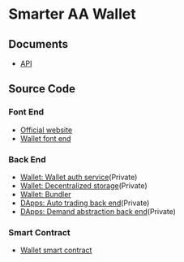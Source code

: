 # Smarter AA Wallet

## Documents

- [API](https://github.com/smarterwallet/api)

## Source Code

### Font End
- [Official website](https://github.com/smarterwallet/official-website)
- [Wallet font end](https://github.com/smarterwallet/wallet-web)

### Back End
- [Wallet: Wallet auth service](https://github.com/smarterwallet/wallet-serv)(Private)
- [Wallet: Decentralized storage](https://github.com/smarterwallet/storage-serv)(Private)
- [Wallet: Bundler](https://github.com/smarterwallet/stackup-bundler-go)
- [DApps: Auto trading back end](https://github.com/smarterwallet/auto-trading-serv-py)(Private)
- [DApps: Demand abstraction back end](https://github.com/smarterwallet/demand-abstraction-serv)(Private)

### Smart Contract
- [Wallet smart contract](https://github.com/smarterwallet/wallet-sol)
